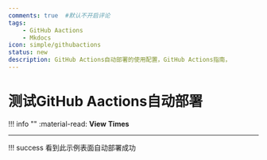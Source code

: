 ```yaml
---
comments: true  #默认不开启评论
tags:
    - GitHub Aactions
    - Mkdocs
icon: simple/githubactions
status: new
description: GitHub Actions自动部署的使用配置，GitHub Actions指南，
---
```


# 测试GitHub Aactions自动部署

!!! info  ""
    :material-read: __View__ <span id="busuanzi_value_page_pv"></span> __Times__

---

!!! success
    看到此示例表面自动部署成功












